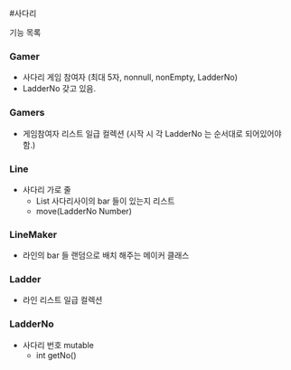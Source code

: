 #사다리

기능 목록

### Gamer

- 사다리 게임 참여자 (최대 5자, nonnull, nonEmpty, LadderNo)
- LadderNo 갖고 있음.

### Gamers

- 게임참여자 리스트 일급 컬렉션 (시작 시 각 LadderNo 는 순서대로 되어있어야 함.)

### Line

- 사다리 가로 줄
  - List<Boolean> 사다리사이의 bar 들이 있는지 리스트
  - move(LadderNo Number)
  
### LineMaker

- 라인의 bar 들 랜덤으로 배치 해주는 메이커 클래스

### Ladder

- 라인 리스트 일급 컬렉션

### LadderNo

- 사다리 번호 mutable
  - int getNo()